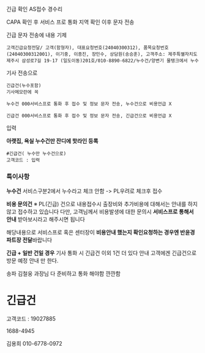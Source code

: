 긴급 확인
AS접수 경수리

CAPA 확인 후
서비스 프로 통화 
지역 확인 
이후 문자 전송

긴급 문자 전송에 내용 기제
```
고객긴급요청전달/ 고객(함형자), 대표요청번호(24040300312), 품목요청번호(24040300312001), 이기중, 이종진, 장민수, 상담원(송승훈), 고객주소: 제주특별자치도 제주시 삼성로7길 19-17 (일도이동)201호/010-8890-6822/누수건/양변기 물탱크에서 누수
```

기사 전송으로
```
긴급건(누수포함) 
기사메모란에 꼭 

누수건 000서비스프로 통화 후 접수 및 정보 문자 전송, 누수건으로 비용언급 X

긴급건 000서비스프로 통화 후 접수 및 정보 문자 전송, 긴급건으로 비용언급 X
```
입력

**아랫집, 욕실 누수건만 잔디에 핫라인 등록**
```
#긴급건( 누수만 누수건으로)
고객코드 : 입력
```

### 특이사항
**누수건**
서비스구분2에서 누수라고 체크 안함 -> PL우려로 체크후 접수

**비용 문의건**
※ PL(긴급) 건으로 내용접수시 출장비와 추가비용에 대해서는 안내를 하지 않고 접수하고 있습니다 
다만, 고객님께서 비용발생에 대한 문의시 **서비스프로 통해서 안내** 받아보시라고 해주시면 됩니다 

해당내용으로 서비스프로 혹은 센터장이 **비용안내 했는지 확인요청하는 경우엔 반윤경파트장 전달**바랍니다

**긴급 + 일반 건일 경우** 
기사 통화 시 긴급건 이외 1건 더 있다 안내 
고객에겐 긴급건으로 방문 예정 안내 만 한다. 

송파 김철웅 과장님 다 준비하고 통화 해야함 깐깐함

 # 긴급건
고객코드 : 19027885

1688-4945


김용희 010-6778-0972
